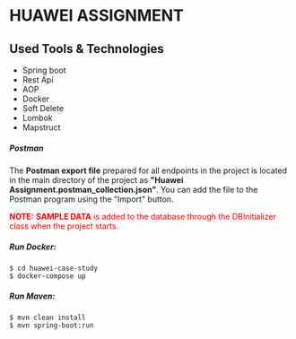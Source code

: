 # HUAWEI ASSIGNMENT


## Used Tools & Technologies
* Spring boot
* Rest Api
* AOP
* Docker
* Soft Delete
* Lombok
* Mapstruct

##### Postman
The **Postman export file** prepared for all endpoints in the project is located in the main directory of the project as **"Huawei Assignment.postman_collection.json"**. You can add the file to the Postman program using the "Import" button.

<span style="color:red">**NOTE:** **SAMPLE DATA** is added to the database through the DBInitializer class when the project starts.</span>
##### Run Docker:
```
$ cd huawei-case-study
$ docker-compose up
```
##### Run Maven:
```
$ mvn clean install
$ mvn spring-boot:run
```
